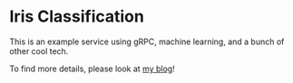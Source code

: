 # Iris Classification

This is an example service using gRPC, machine learning, and a bunch of other cool tech.

To find more details, please look at [my blog](https://trelore.github.io/)!